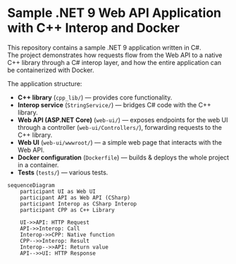 
# Sample .NET 9 Web API Application with C++ Interop and Docker

This repository contains a sample .NET 9 application written in C#.  
The project demonstrates how requests flow from the Web API to a native C++ library through a C# interop layer, and how the entire application can be containerized with Docker.

The application structure:
- **C++ library** (`cpp_lib/`) — provides core functionality.
- **Interop service** (`StringService/`) — bridges C# code with the C++ library.
- **Web API (ASP.NET Core)** (`web-ui/`) — exposes endpoints for the web UI through a controller (`web-ui/Controllers/`), forwarding requests to the C++ library.
- **Web UI** (`web-ui/wwwroot/`) — a simple web page that interacts with the Web API.
- **Docker configuration** (`Dockerfile`) — builds & deploys the whole project in a container.
- **Tests** (`tests/`) — various tests.

```mermaid
sequenceDiagram
    participant UI as Web UI
    participant API as Web API (CSharp)
    participant Interop as CSharp Interop
    participant CPP as C++ Library

    UI->>API: HTTP Request
    API->>Interop: Call
    Interop->>CPP: Native function
    CPP-->>Interop: Result
    Interop-->>API: Return value
    API-->>UI: HTTP Response
```